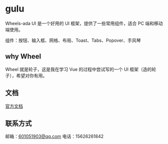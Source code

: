 # gulu

Wheels-ada UI 是一个好用的 UI 框架，提供了一些常用组件，适合 PC 端和移动端使用。

组件：按钮、输入框、网格、布局、Toast、Tabs、Popover、手风琴

## why Wheel

Wheel 就是轮子，这是我在学习 Vue 的过程中尝试写的一个 UI 框架（造的轮子），希望对你有用。

## 文档

[官方文档](https://cgxgg.github.io/gulu-demo/)

## 联系方式

邮箱：601051903@qq.com
电话：15626261842
